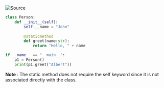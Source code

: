 ![Source](https://youtu.be/GcSVYNSsJxo?list=PLu0W_9lII9agwh1XjRt242xIpHhPT2llg)

```python
class Person:
	def __init__(self):
		self.__name = "John"
		
		@staticmethod
		def greet(name:str):
			return "Hello, " + name

if __name__ == "__main__":
	p1 = Person()
	print(p1.greet("Albert"))
```

**Note** : The static method does not require the self keyword since it is not associated directly with the class.
